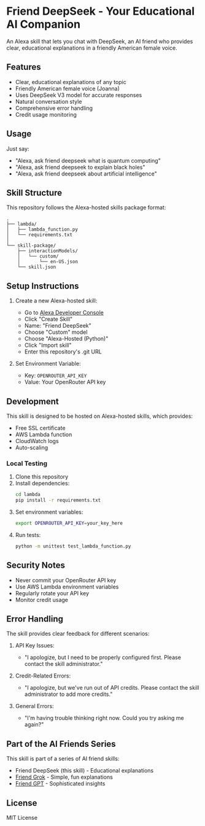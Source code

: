 # Friend DeepSeek - Your Educational AI Companion

An Alexa skill that lets you chat with DeepSeek, an AI friend who provides clear, educational explanations in a friendly American female voice.

## Features

- Clear, educational explanations of any topic
- Friendly American female voice (Joanna)
- Uses DeepSeek V3 model for accurate responses
- Natural conversation style
- Comprehensive error handling
- Credit usage monitoring

## Usage

Just say:
- "Alexa, ask friend deepseek what is quantum computing"
- "Alexa, ask friend deepseek to explain black holes"
- "Alexa, ask friend deepseek about artificial intelligence"

## Skill Structure

This repository follows the Alexa-hosted skills package format:

```
.
├── lambda/
│   ├── lambda_function.py
│   └── requirements.txt
│
└── skill-package/
    ├── interactionModels/
    │   └── custom/
    │       └── en-US.json
    └── skill.json
```

## Setup Instructions

1. Create a new Alexa-hosted skill:
   - Go to [Alexa Developer Console](https://developer.amazon.com/alexa/console/ask)
   - Click "Create Skill"
   - Name: "Friend DeepSeek"
   - Choose "Custom" model
   - Choose "Alexa-Hosted (Python)"
   - Click "Import skill"
   - Enter this repository's .git URL

2. Set Environment Variable:
   - Key: `OPENROUTER_API_KEY`
   - Value: Your OpenRouter API key

## Development

This skill is designed to be hosted on Alexa-hosted skills, which provides:
- Free SSL certificate
- AWS Lambda function
- CloudWatch logs
- Auto-scaling

### Local Testing

1. Clone this repository
2. Install dependencies:
   ```bash
   cd lambda
   pip install -r requirements.txt
   ```
3. Set environment variables:
   ```bash
   export OPENROUTER_API_KEY=your_key_here
   ```
4. Run tests:
   ```bash
   python -m unittest test_lambda_function.py
   ```

## Security Notes

- Never commit your OpenRouter API key
- Use AWS Lambda environment variables
- Regularly rotate your API key
- Monitor credit usage

## Error Handling

The skill provides clear feedback for different scenarios:

1. API Key Issues:
   - "I apologize, but I need to be properly configured first. Please contact the skill administrator."

2. Credit-Related Errors:
   - "I apologize, but we've run out of API credits. Please contact the skill administrator to add more credits."

3. General Errors:
   - "I'm having trouble thinking right now. Could you try asking me again?"

## Part of the AI Friends Series

This skill is part of a series of AI friend skills:
- Friend DeepSeek (this skill) - Educational explanations
- [Friend Grok](https://github.com/Rmohid/alexa-friend-grok) - Simple, fun explanations
- [Friend GPT](https://github.com/Rmohid/alexa-friend-gpt) - Sophisticated insights

## License

MIT License